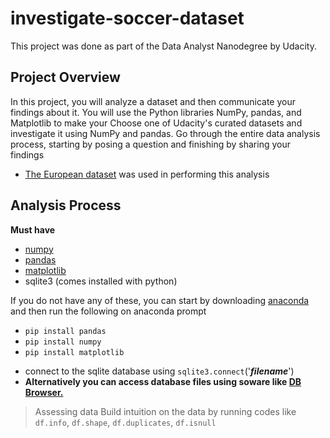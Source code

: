 # investigate-soccer-dataset
This project was done as part of the Data Analyst Nanodegree by Udacity.
## Project Overview
  In this project, you will analyze a dataset and then communicate your findings about it. You will use the Python libraries NumPy, pandas, and Matplotlib to make your Choose one of Udacity's curated datasets and investigate it using NumPy and pandas. Go through the entire data analysis process, starting by posing a question and finishing by sharing your findings
  
- [The European dataset](https://www.kaggle.com/datasets/hugomathien/soccer) was used in performing this analysis
 
## Analysis Process
**Must have**

* <a href="https://numpy.org/">numpy</a>
* <a href="https://pandas.pydata.org/">pandas</a>
* <a href="https://matplotlib.org/">matplotlib</a>
* sqlite3 (comes installed with python)

If you do not have any of these, you can start by downloading <a href="https://www.datacamp.com/tutorial/installing-anaconda-windows">anaconda</a> and then run the following on anaconda prompt 

* `pip install pandas`
* `pip install numpy`
* `pip install matplotlib`

- connect to the sqlite database using `sqlite3.connect`('***filename***')
- **Alternatively you can access database files using soware like [DB Browser.](http://sqlitebrowser.org/)**
>Assessing data
Build intuition on the data by running codes like `df.info`, `df.shape`, `df.duplicates`, `df.isnull`

